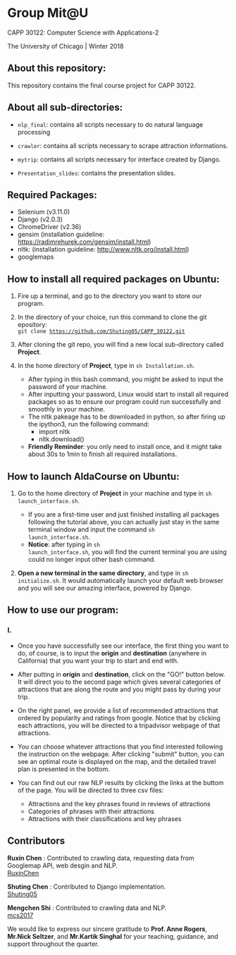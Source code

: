# Group Mit@U 

CAPP 30122: Computer Science with Applications-2

The University of Chicago | Winter 2018

## About this repository:
This repository contains the final course project for CAPP 30122. 

## About all sub-directories:
* <code>nlp_final</code>: contains all scripts necessary to do natural language processing

* <code>crawler</code>: contains all scripts necessary to scrape attraction informations.

* <code>mytrip</code>: contains all scripts necessary for interface created by Django.

* <code>Presentation_slides</code>: contains the presentation slides.


## Required Packages:

* Selenium (v3.11.0)
* Django (v2.0.3)
* ChromeDriver (v2.36)
* gensim (installation guideline:  https://radimrehurek.com/gensim/install.html)
* nltk: (installation guideline: http://www.nltk.org/install.html)
* googlemaps 

## How to install all required packages on **Ubuntu**:
1. Fire up a terminal, and go to the directory you want to store our program.

2. In the directory of your choice, run this command to clone the git 
 epository: <br /> 
<code>git clone https://github.com/Shuting05/CAPP_30122.git</code>

3. After cloning the git repo, you will find a new local sub-directory 
called **Project**.

4. In the home directory of **Project**, type in 
<code>sh Installation.sh</code>. 
    + After typing in this bash command, you might be asked to input the 
      password of your machine.
    + After inputting your password, Linux would start to install all required
      packages so as to ensure our program could run successfully and 
      smoothly in your machine.
    + The nltk pakeage has to be downloaded in python, so after firing up the 
      ipython3, run the following command:
      * import nltk
      * nltk.download()      
    + **Friendly Reminder**: you only need to install once, and it might 
      take about 30s to 1min to finish all required installations. 
   

## How to launch AldaCourse on **Ubuntu**:
1. Go to the home directory of **Project** in your machine and type in 
<code>sh launch_interface.sh</code>.
    + If you are a first-time user and just finished installing all packages 
following the tutorial above, you can actually just stay in the same terminal 
window and input the command <code>sh launch_interface.sh</code>.
    + **Notice**: after typing in <code>sh launch_interface.sh</code>, you will find 
the current terminal you are using could no longer input other bash command. 

2. **Open a new terminal in the same directory**, and type in 
<code>sh initialize.sh</code>. It would automatically launch your default web 
browser and you will see our amazing interface, powered by Django.

## How to use our program:
### I. 
* Once you have successfully see our interface, the first thing you 
want to do, of course, is to input the **origin** and **destination**
(anywhere in California) that you want your trip to start and end with. 

* After putting in **origin** and **destination**, click on the "GO!" button 
below. It will direct you to the second page which gives several categories of 
attractions that are along the route and you might pass by during your trip. 

* On the right panel, we provide a list of recommended attractions that ordered 
by popularity and ratings from google. Notice that by clicking each attractions, 
you will be directed to a tripadvisor webpage of that attractions. 

* You can choose whatever attractions that you find interested following the instruction
on the webpage. After clicking "submit" button, you can see an optimal route is 
displayed on the map, and the detailed travel plan is presented in the bottom. 

* You can find out our raw NLP results by clicking the links at the buttom of the 
page. You will be directed to three csv files:
  + Attractions and the key phrases found in reviews of attractions
  + Categories of phrases with their attractions
  + Attractions with their classifications and key phrases

## Contributors
**Ruxin Chen** : Contributed to crawling data, requesting data from Googlemap API, web desgin and NLP.  
[RuxinChen](https://github.com/RuxinChen)

**Shuting Chen** : Contributed to Django implementation.  
[Shuting05](https://github.com/Shuting05)

**Mengchen Shi** : Contributed to crawling data and NLP.  
[mcs2017](https://github.com/mcs2017)


We would like to express our sincere gratitude to **Prof. Anne Rogers**, 
**Mr.Nick Seltzer**, and **Mr.Kartik Singhal** for your teaching, guidance, and support throughout 
the quarter.

